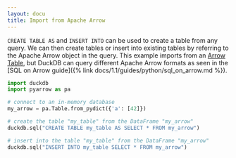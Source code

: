 ```yaml
---
layout: docu
title: Import from Apache Arrow
---
```


`CREATE TABLE AS` and `INSERT INTO` can be used to create a table from any query. We can then create tables or insert into existing tables by referring to the Apache Arrow object in the query. This example imports from an [Arrow Table](https://arrow.apache.org/docs/python/generated/pyarrow.Table.html), but DuckDB can query different Apache Arrow formats as seen in the [SQL on Arrow guide]({% link docs/1.1/guides/python/sql_on_arrow.md %}).

```python
import duckdb
import pyarrow as pa

# connect to an in-memory database
my_arrow = pa.Table.from_pydict({'a': [42]})

# create the table "my_table" from the DataFrame "my_arrow"
duckdb.sql("CREATE TABLE my_table AS SELECT * FROM my_arrow")

# insert into the table "my_table" from the DataFrame "my_arrow"
duckdb.sql("INSERT INTO my_table SELECT * FROM my_arrow")
```